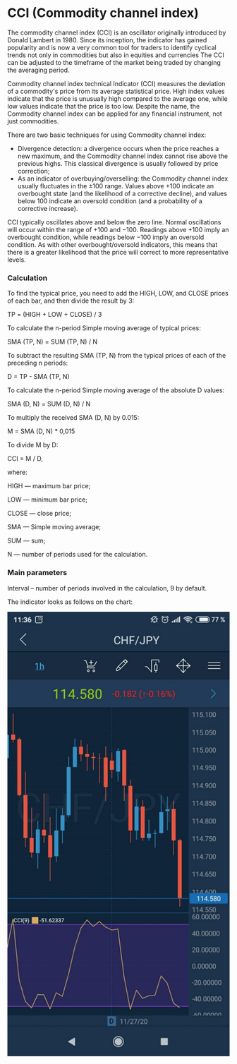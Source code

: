 # CCI \(Commodity channel index\)

The commodity channel index \(CCI\) is an oscillator originally introduced by Donald Lambert in 1980. Since its inception, the indicator has gained popularity and is now a very common tool for traders to identify cyclical trends not only in commodities but also in equities and currencies The CCI can be adjusted to the timeframe of the market being traded by changing the averaging period.

Commodity channel index technical Indicator \(CCI\) measures the deviation of a commodity's price from its average statistical price. High index values indicate that the price is unusually high compared to the average one, while low values indicate that the price is too low. Despite the name, the Commodity channel index can be applied for any financial instrument, not just commodities.

There are two basic techniques for using Commodity channel index:

* Divergence detection: a divergence occurs when the price reaches a new maximum, and the Commodity channel index cannot rise above the previous highs. This classical divergence is usually followed by price correction;
* As an indicator of overbuying/overselling: the Commodity channel index usually fluctuates in the  ±100 range. Values above +100 indicate an overbought state \(and the likelihood of a corrective decline\), and values below 100 indicate an oversold condition \(and a probability of a corrective increase\).

CCI typically oscillates above and below the zero line. Normal oscillations will occur within the range of +100 and −100. Readings above +100 imply an overbought condition, while readings below −100 imply an oversold condition. As with other overbought/oversold indicators, this means that there is a greater likelihood that the price will correct to more representative levels.

### Calculation

To find the typical price, you need to add the HIGH, LOW, and CLOSE prices of each bar, and then divide the result by 3:

TP = \(HIGH + LOW + CLOSE\) / 3

To calculate the n-period Simple moving average of typical prices:

SMA \(TP, N\) = SUM \(TP, N\) / N

To subtract the resulting SMA \(TP, N\) from the typical prices of each of the preceding n periods:

D = TP - SMA \(TP, N\)

To calculate the n-period Simple moving average of the absolute D values:

SMA \(D, N\) = SUM \(D, N\) / N

To multiply the received SMA \(D, N\) by 0.015:

M = SMA \(D, N\) \* 0,015

To divide M by D:

CCI = M / D,

where:

HIGH — maximum bar price;

LOW — minimum bar price;

CLOSE — close price;

SMA — Simple moving average;

SUM — sum;

N — number of periods used for the calculation.

### Main parameters

Interval – number of periods involved in the calculation, 9 by default.

The indicator looks as follows on the chart:

![](../../../../../.gitbook/assets/1%20%2816%29.jpg)

